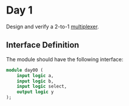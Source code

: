 # Day 1
Design and verify a 2-to-1 [multiplexer](https://en.wikipedia.org/wiki/Multiplexer).

## Interface Definition
The module should have the following interface:

```systemverilog
module day00 (
	input logic a,
	input logic b,
	input logic select,
	output logic y
);
```

